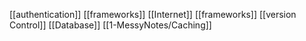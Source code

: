 [[authentication]]
[[frameworks]]
[[Internet]]
[[frameworks]]
[[version Control]]
[[Database]]
[[1-MessyNotes/Caching]]

